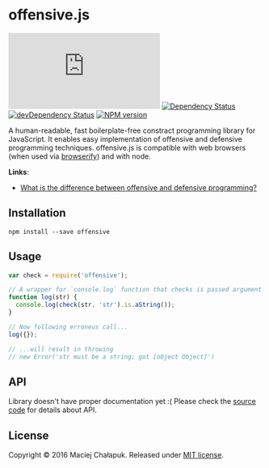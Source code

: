[travis-url]: http://travis-ci.org/webfront-toolkit/offensive.js
[travis-image]: https://api.travis-ci.org/webfront-toolkit/offensive.js

[david-url]: https://david-dm.org/webfront-toolkit/offensive.js
[david-image]: https://david-dm.org/webfront-toolkit/offensive.js.svg

[david-url-dev]: https://david-dm.org/webfront-toolkit/offensive.js#info=devDependencies
[david-image-dev]: https://david-dm.org/webfront-toolkit/offensive.js/dev-status.svg

[npm-url]: https://npmjs.org/package/offensive.js
[npm-image]: https://badge.fury.io/js/offensive.js.svg

# offensive.js

[![Build Status][travis-image]][travis-url]
[![Dependency Status][david-image]][david-url]
[![devDependency Status][david-image-dev]][david-url-dev]
[![NPM version][npm-image]][npm-url]

A human-readable, fast boilerplate-free constract programming library
for JavaScript. It enables easy implementation of offensive and defensive
programming techniques. offensive.js is compatible with web browsers
(when used via [browserify][browserify]) and with node.

[browserify]: https://github.com/substack/node-browserify

**Links**:

 * [What is the difference between offensive and defensive
   programming?][defensive-design]

[defensive-design]: http://softwarephilosophy.ninja/defensive-design

## Installation

```shell
npm install --save offensive
```

## Usage

```js
var check = require('offensive');

// A wrapper for `console.log` function that checks is passed argument is a string.
function log(str) {
  console.log(check(str, 'str').is.aString());
}

// Now following erroneus call...
log({});

// ...will result in throwing
// new Error('str must be a string; got [object Object]')
```

## API

Library doesn't have proper documentation yet :( Please check the [source
code][code] for details about API.

[code]: offensive.js

## License

Copyright &copy; 2016 Maciej Chałapuk.
Released under [MIT license](LICENSE).


